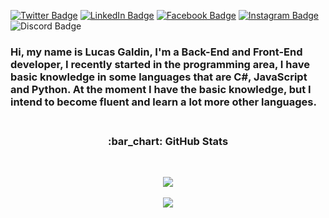 [![Twitter Badge](https://img.shields.io/twitter/follow/LucaasGaldinno?color=%234fffff&label=%40LucaasGaldinno&logo=twitter&logoColor=blue&style=for-the-badge)](https://twitter.com/LucaasGaldinno)
[![LinkedIn Badge](https://img.shields.io/badge/linkedin--%2300EBEB?style=for-the-badge&logo=linkedin&logoColor=blue)]()
[![Facebook Badge](https://img.shields.io/badge/facebook--%2300EBEB?style=for-the-badge&logo=facebook)](https://www.facebook.com/Lucas.Galdino.com.br)
[![Instagram Badge](https://img.shields.io/badge/instagram--%2300EBEB?style=for-the-badge&logo=instagram&label=%40lucaasgaldinno)](https://www.instagram.com/lucaasgaldinno/)
![Discord Badge](https://img.shields.io/badge/Discord--%237159c1?style=for-the-badge&logo=discord&label=LucaasGaldinno5191)

### Hi, my name is Lucas Galdin, I'm a Back-End and Front-End developer, I recently started in the programming area, I have basic knowledge in some languages that are C#, JavaScript and Python. At the moment I have the basic knowledge, but I intend to become fluent and learn a lot more other languages.<br><br>


<h3 align="center">:bar_chart: GitHub Stats</h3><br>

<p align="center">
<img src="https://github-readme-stats.vercel.app/api/top-langs/?username=LucasGaldinno&layout=compact&theme=radical&github.com/anuraghazra/github-readme-stats"><br><br>
<img src="https://github-readme-stats.vercel.app/api?username=LucasGaldinno&show_icons=true&theme=radical&github.com/LucasGaldinno/github-readme-stats">
</p>
